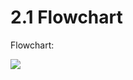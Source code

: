 
# 2.1 Flowchart 
<p>Flowchart:</p><p>
<img src= “https://github.com/NiesHW/SECB3203_P4B/blob/main/Group_Project/Group%2016/Flowchart%20(1).png”>
</p>
